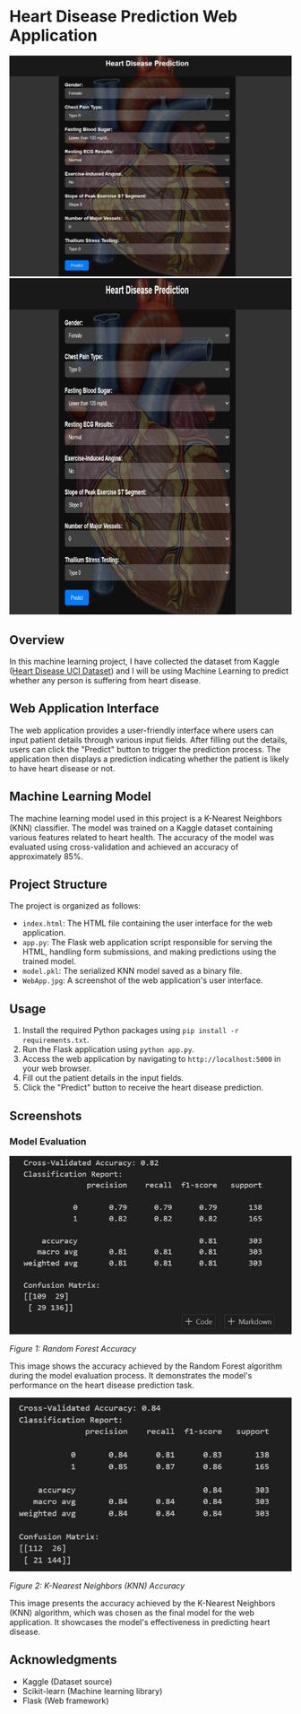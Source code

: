 # Heart Disease Prediction Web Application

![Web App Screenshot](WebApp.jpg)
<img src="WebApp.jpg"  width="800" height="600">

## Overview

In this machine learning project, I have collected the dataset from Kaggle ([Heart Disease UCI Dataset](https://www.kaggle.com/ronitf/heart-disease-uci)) and I will be using Machine Learning to predict whether any person is suffering from heart disease.

## Web Application Interface

The web application provides a user-friendly interface where users can input patient details through various input fields. After filling out the details, users can click the "Predict" button to trigger the prediction process. The application then displays a prediction indicating whether the patient is likely to have heart disease or not.

## Machine Learning Model

The machine learning model used in this project is a K-Nearest Neighbors (KNN) classifier. The model was trained on a Kaggle dataset containing various features related to heart health. The accuracy of the model was evaluated using cross-validation and achieved an accuracy of approximately 85%.

## Project Structure

The project is organized as follows:

- `index.html`: The HTML file containing the user interface for the web application.
- `app.py`: The Flask web application script responsible for serving the HTML, handling form submissions, and making predictions using the trained model.
- `model.pkl`: The serialized KNN model saved as a binary file.
- `WebApp.jpg`: A screenshot of the web application's user interface.

## Usage

1. Install the required Python packages using `pip install -r requirements.txt`.
2. Run the Flask application using `python app.py`.
3. Access the web application by navigating to `http://localhost:5000` in your web browser.
4. Fill out the patient details in the input fields.
5. Click the "Predict" button to receive the heart disease prediction.

## Screenshots

### Model Evaluation

![Random Forest Accuracy](RF.jpg)

*Figure 1: Random Forest Accuracy*

This image shows the accuracy achieved by the Random Forest algorithm during the model evaluation process. It demonstrates the model's performance on the heart disease prediction task.

![KNN Accuracy](knn.jpg)

*Figure 2: K-Nearest Neighbors (KNN) Accuracy*

This image presents the accuracy achieved by the K-Nearest Neighbors (KNN) algorithm, which was chosen as the final model for the web application. It showcases the model's effectiveness in predicting heart disease.


## Acknowledgments

- Kaggle (Dataset source)
- Scikit-learn (Machine learning library)
- Flask (Web framework)


